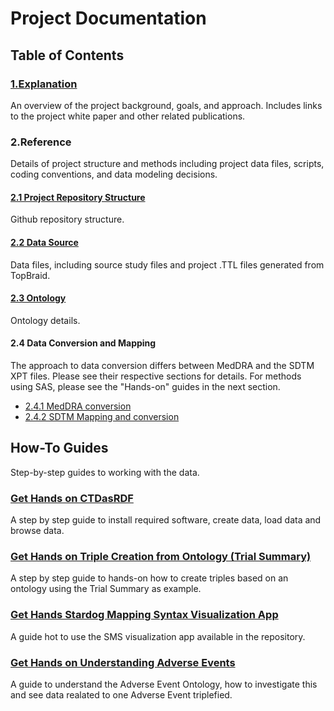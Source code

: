 
Project Documentation
=====================

Table of Contents
----------------

### [1.Explanation](Explanation.md)

An overview of the project background, goals, and approach. Includes links to the project white paper and other related publications.

### 2.Reference

Details of project structure and methods including project data files, scripts, coding conventions, and data modeling decisions.

#### [2.1 Project Repository Structure](Repository-Ref.md)

Github repository structure.

#### [2.2 Data Source](DataSource-Ref.md)

Data files, including source study files and project .TTL files generated from TopBraid.

#### [2.3 Ontology](Ontology-Ref.md)

Ontology details.

#### 2.4 Data Conversion and Mapping

The approach to data conversion differs between MedDRA and the SDTM XPT files. Please see their respective sections for details. For methods using SAS, please see the "Hands-on" guides in the next section.

* [2.4.1 MedDRA conversion](MedDRAConversion.md)
* [2.4.2 SDTM Mapping and conversion](DataMappingAndConversion.md)

How-To Guides
---------------------

Step-by-step guides to working with the data.

### [Get Hands on CTDasRDF](HandsOnCTDasRDF.md)

A step by step guide to install required software, create data, load data and browse data.

### [Get Hands on Triple Creation from Ontology (Trial Summary)](HandsOnCreateTriplesFromOWL.md)

A step by step guide to hands-on how to create triples based on an ontology using the Trial Summary as example.

### [Get Hands Stardog Mapping Syntax Visualization App](Hands-On-SMSVisualization.md)

A guide hot to use the SMS visualization app available in the repository.

### [Get Hands on Understanding Adverse Events](HandsOnUnderstandingAE.md)

A guide to understand the Adverse Event Ontology, how to investigate this and see data realated to one Adverse Event triplefied.
